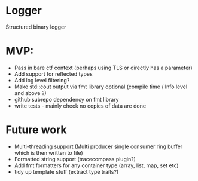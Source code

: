 # Logger

Structured binary logger

# MVP:

* Pass in bare ctf context (perhaps using TLS or directly has a parameter)
* Add support for reflected types
* Add log level filtering?
* Make std::cout output via fmt library optional (compile time / Info level and above ?)
* github subrepo dependency on fmt library
* write tests - mainly check no copies of data are done


# Future work
 
* Multi-threading support (Multi producer single consumer ring buffer which is then written to file)
* Formatted string support (tracecompass plugin?)
* Add fmt formatters for any container type (array, list, map, set etc)
* tidy up template stuff (extract type traits?)
